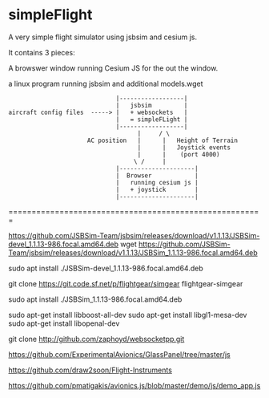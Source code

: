 # simpleFlight
 
 A very simple flight simulator using jsbsim and cesium js.
 
 It contains 3 pieces:
 
 A browswer window running Cesium JS for the out the window.
 
 a linux program running jsbsim and additional models.wget
 ```pre
                               |------------------|
                               |   jsbsim         |
aircraft config files  -----> |   + websockets   |
                               |   = simpleFLight |
                               |------------------|
                                     |     / \
                       AC position   |      |   Height of Terrain                       
                                     |      |   Joystick events
                                     |      |    (port 4000)
                                    \ /     |
                               |---------------------|
                               |  Browser            |
                               |   running cesium js |
                               |   + joystick        |
                               |---------------------|

 ```
 
 
 
 
 
 
 
 
 =======================================================
 
https://github.com/JSBSim-Team/jsbsim/releases/download/v1.1.13/JSBSim-devel_1.1.13-986.focal.amd64.deb
wget https://github.com/JSBSim-Team/jsbsim/releases/download/v1.1.13/JSBSim_1.1.13-986.focal.amd64.deb

 
sudo apt install ./JSBSim-devel_1.1.13-986.focal.amd64.deb 

git clone https://git.code.sf.net/p/flightgear/simgear flightgear-simgear


sudo apt install ./JSBSim_1.1.13-986.focal.amd64.deb


sudo apt-get install libboost-all-dev
sudo apt-get install libgl1-mesa-dev
sudo apt-get install libopenal-dev

git clone http://github.com/zaphoyd/websocketpp.git


https://github.com/ExperimentalAvionics/GlassPanel/tree/master/js

https://github.com/draw2soon/Flight-Instruments

https://github.com/pmatigakis/avionics.js/blob/master/demo/js/demo_app.js






